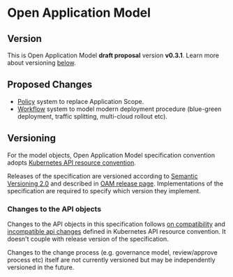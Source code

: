 
# Open Application Model

## Version

This is Open Application Model **draft proposal** version **v0.3.1**.
Learn more about versioning [below](#versioning).

## Proposed Changes

- [Policy](https://github.com/oam-dev/kubevela/blob/master/design/vela-core/workflow_policy.md#proposal) system to replace Application Scope.
- [Workflow](https://github.com/oam-dev/kubevela/blob/master/design/vela-core/workflow_policy.md#cue-based-workflow-task) system to model modern deployment procedure (blue-green deployment, traffic splitting, multi-cloud rollout etc).

## Versioning

For the model objects, Open Application Model specification convention adopts [Kubernetes API resource convention](https://github.com/kubernetes/community/blob/master/contributors/design-proposals/architecture/resource-management.md).

Releases of the specification are versioned according to [Semantic Versioning 2.0](https://semver.org/spec/v2.0.0.html) and described in [OAM release page](https://github.com/oam-dev/spec/releases). Implementations of the specification are required to specify which version they implement.

### Changes to the API objects

Changes to the API objects in this specification follows [on compatibility](https://github.com/kubernetes/community/blob/master/contributors/devel/sig-architecture/api_changes.md#on-compatibility) and [incompatible api changes](https://github.com/kubernetes/community/blob/master/contributors/devel/sig-architecture/api_changes.md#incompatible-api-changes) defined in Kubernetes API resource convention. It doesn't couple with release version of the specification.

Changes to the change process (e.g. governance model, review/approve process etc) itself are not currently versioned but may be independently versioned in the future.
